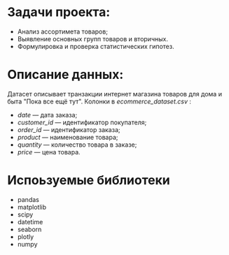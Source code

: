 # Задачи проекта:
-  Анализ ассортимета товаров;
-  Выявление основных групп товаров и вторичных.
-  Формулировка и проверка статистических гипотез.
# Описание данных:

Датасет описывает транзакции интернет магазина товаров для дома и быта "Пока все ещё тут".
Колонки в  *ecommerce_dataset.csv* :

- *date* — дата заказа;
- *customer_id* — идентификатор покупателя;
- *order_id* — идентификатор заказа;
- *product* — наименование товара;
- *quantity* — количество товара в заказе;
- *price* — цена товара.

# Испоьзуемые библиотеки
-  pandas
-  matplotlib
-  scipy
-  datetime
-  seaborn
-  plotly
-  numpy
